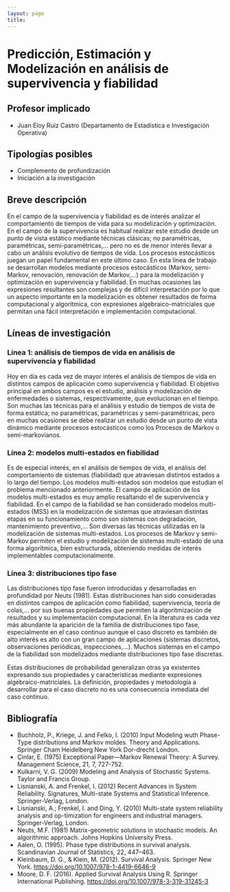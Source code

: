 ```yaml
---
layout: page
title: 
---
```

# Predicción, Estimación y Modelización en análisis de supervivencia y fiabilidad
## Profesor implicado 

- Juan Eloy Ruiz Castro (Departamento de Estadística e Investigación Operativa)

## Tipologías posibles

-	Complemento de profundización
-	Iniciación a la investigación

## Breve descripción

En el campo de la supervivencia y fiabilidad es de interés analizar el comportamiento de tiempos de vida para su modelización y optimización. En el campo de la supervivencia es habitual realizar este estudio desde un punto de vista estático mediante técnicas clásicas; no paramétricas, paramétricas, semi-paramétricas,… pero no es de menor interés llevar a cabo un análisis evolutivo de tiempos de vida. Los procesos estocásticos juegan un papel fundamental en este último caso. 
En esta línea de trabajo se desarrollan modelos mediante procesos estocásticos (Markov, semi-Markov, renovación, renovación de Markov,…) para la modelización y optimización en supervivencia y fiabilidad. En muchas ocasiones las expresiones resultantes son complejas y de difícil interpretación por lo que un aspecto importante en la modelización es obtener resultados de forma computacional y algorítmica, con expresiones algebraico-matriciales que permitan una fácil interpretación e implementación computacional.  

## Líneas de investigación

### Línea 1: análisis de tiempos de vida en análisis de supervivencia y fiabilidad

Hoy en día es cada vez de mayor interés el análisis de tiempos de vida en distintos campos de aplicación como supervivencia y fiabilidad. El objetivo principal en ambos campos es el estudio, análisis y modelización de enfermedades o sistemas, respectivamente, que evolucionan en el tiempo. Son muchas las técnicas para el análisis y estudio de tiempos de vista de forma estática; no paramétricas, paramétricas y semi-paramétricas, pero en muchas ocasiones se debe realizar un estudio desde un punto de vista dinámico mediante procesos estocásticos como los Procesos de Markov o semi-markovianos. 

### Línea 2: modelos multi-estados en fiabilidad

Es de especial interés, en el análisis de tiempos de vida, el análisis del comportamiento de sistemas (fiabilidad) que atraviesan distintos estados a lo largo del tiempo. Los modelos multi-estados son modelos que estudian el problema mencionado anteriormente. 
El campo de aplicación de los modelos multi-estados es muy amplio resaltando el de supervivencia y fiabilidad. En el campo de la fiabilidad se han considerado modelos multi-estados (MSS) en la modelización de sistemas que atraviesan distintas etapas en su funcionamiento como son sistemas con degradación, mantenimiento preventivo,… 
Son diversas las técnicas utilizadas en la modelización de sistemas multi-estados. Los procesos de Markov y semi-Markov permiten el estudio y modelización de sistemas multi-estado de una forma algorítmica, bien estructurada, obteniendo medidas de interés implementables computacionalmente. 

### Línea 3: distribuciones tipo fase 

Las distribuciones tipo fase fueron introducidas y desarrolladas en profundidad por Neuts (1981). Estas distribuciones han sido consideradas en distintos campos de aplicación como fiabilidad, supervivencia, teoría de colas,… por sus buenas propiedades que permiten la algoritmización de resultados y su implementación computacional. En la literatura es cada vez más abundante la aparición de la familia de distribuciones tipo fase, especialmente en el caso continuo aunque el caso discreto es también de alto interés es alto con un gran campo de aplicaciones (sistemas discretos, observaciones periódicas, inspecciones,…). Muchos sistemas en el campo de la fiabilidad son modelizados mediante distribuciones tipo fase discretas. 

Estas distribuciones de probabilidad generalizan otras ya existentes expresando sus propiedades y características mediante expresiones algebraico-matriciales. La definición, propiedades y metodología a desarrollar para el caso discreto no es una consecuencia inmediata del caso continuo.

## Bibliografía

-	Buchholz, P., Kriege, J. and Felko, I. (2010) Input Modeling wuth Phase-Type distributions and Markov moldes. Theory and Applications. Springer Cham Heidelberg New York Dor-drecht London. 
-	Çinlar, E. (1975) Exceptional Paper—Markov Renewal Theory: A Survey. Management Science, 21, 7, 727-752. 
-	Kulkarni, V. G. (2009) Modeling and Analysis of Stochastic Systems. Taylor and Francis Group. 
-	Lisnianski, A. and Frenkel, I. (2012) Recent Advances in System Reliability. Signatures, Multi-state Systems and Statistical Inference. Springer-Verlag, London. 
-	Lisnianski, A.; Frenkel, I. and Ding, Y. (2010) Multi-state system reliability analysis and op-timization for engineers and industrial managers. Springer-Verlag, London. 
-	Neuts, M.F. (1981) Matrix-geometric solutions in stochastic models. An algorithmic approach. Johns Hopkins University Press.
- Aalen, O. (1995). Phase type distributions in survival analysis. Scandinavian Journal of Statistics, 22, 447–463.
-	Kleinbaum, D. G., & Klein, M. (2012). Survival Analysis. Springer New York. https://doi.org/10.1007/978-1-4419-6646-9
-	Moore, D. F. (2016). Applied Survival Analysis Using R. Springer International Publishing. https://doi.org/10.1007/978-3-319-31245-3
